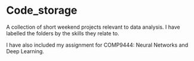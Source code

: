 # Code_storage
A collection of short weekend projects relevant to data analysis. I have labelled the folders by the skills they relate to.

I have also included my assignment for COMP9444: Neural Networks and Deep Learning.
